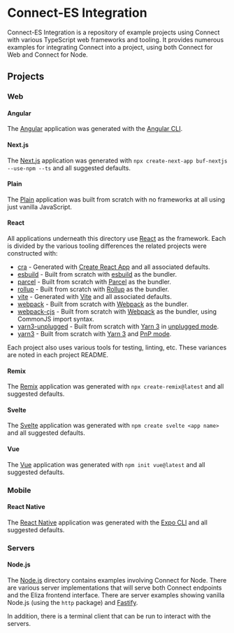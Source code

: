 # Connect-ES Integration

Connect-ES Integration is a repository of example projects using Connect with various TypeScript web frameworks and tooling.
It provides numerous examples for integrating Connect into a project, using both Connect for Web and Connect for Node.

## Projects

### Web

#### Angular

The [Angular](https://angular.io) application was generated with the [Angular CLI](https://github.com/angular/angular-cli).

#### Next.js

The [Next.js](nextjs) application was generated with `npx create-next-app buf-nextjs --use-npm --ts` and all suggested defaults.


#### Plain

The [Plain](plain) application was built from scratch with no frameworks at all using just vanilla JavaScript.

#### React

All applications underneath this directory use [React](https://reactjs.org) as the framework.  Each is divided by the various
tooling differences the related projects were constructed with:

* [cra](react/cra) - Generated with [Create React App](https://github.com/facebook/create-react-app) and all associated defaults.
* [esbuild](react/esbuild) - Built from scratch with [esbuild](https://esbuild.github.io) as the bundler.
* [parcel](react/parcel) - Built from scratch with [Parcel](https://parceljs.org) as the bundler.
* [rollup](react/rollup) - Built from scratch with [Rollup](https://rollupjs.org) as the bundler.
* [vite](react/vite) - Generated with [Vite](https://github.com/vitejs/vite) and all associated defaults.
* [webpack](react/webpack) - Built from scratch with [Webpack](https://webpack.js.org) as the bundler.
* [webpack-cjs](react/webpack-cjs) - Built from scratch with [Webpack](https://webpack.js.org) as the bundler, using CommonJS import syntax.
* [yarn3-unplugged](react/yarn3-unplugged) - Built from scratch with [Yarn 3](https://yarnpkg.com) in [unplugged mode](https://yarnpkg.com/getting-started/migration#step-by-step).
* [yarn3](react/yarn3) - Built from scratch with [Yarn 3](https://yarnpkg.com) and [PnP mode](https://yarnpkg.com/features/pnp).

Each project also uses various tools for testing, linting, etc.  These variances are noted in each project README.

#### Remix

The [Remix](remix) application was generated with `npx create-remix@latest` and all suggested defaults.

#### Svelte

The [Svelte](svelte) application was generated with `npm create svelte <app name>` and all suggested defaults.

#### Vue

The [Vue](vue) application was generated with `npm init vue@latest` and all suggested defaults.

### Mobile

#### React Native

The [React Native](react-native) application was generated with the [Expo CLI](https://docs.expo.dev/workflow/expo-cli/) and all suggested defaults.

### Servers

#### Node.js

The [Node.js](node.js) directory contains examples involving Connect for Node. There are various server implementations
that will serve both Connect endpoints and the Eliza frontend interface. There are server examples showing vanilla
Node.js (using the `http` package) and [Fastify](https://fastify.io).

In addition, there is a terminal client that can be run to interact with the servers.
